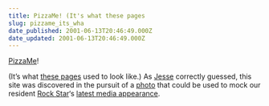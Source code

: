 ```yaml
---
title: PizzaMe! (It's what these pages
slug: pizzame_its_wha
date_published: 2001-06-13T20:46:49.000Z
date_updated: 2001-06-13T20:46:49.000Z
---
```


[PizzaMe](http://www.pizzadrivers.com/)!

(It’s what [these pages](http://www.peterme.com/browsed/browsed090899.html) used to look like.) As [Jesse](http://www.jjg.net) correctly guessed, this site was discovered in the pursuit of a [photo](http://www.dashes.com/anil/stuff/MeFiPi.jpg) that could be used to mock our resident [Rock Star](http://www.haughey.com)‘s [latest media appearance](http://www.nytimes.com/2001/06/13/technology/13WANG.html).
